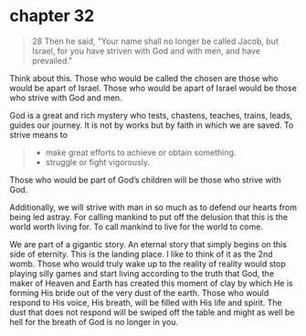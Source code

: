 # chapter 32

> 28 Then he said, "Your name shall no longer be called Jacob, but Israel, for you have striven with God and with men, and have prevailed."

Think about this. Those who would be called the chosen are those who would be apart of Israel. Those who would be apart of Israel would be those who strive with God and men. 

God is a great and rich mystery who tests, chastens, teaches, trains, leads, guides our journey. It is not by works but by faith in which we are saved. To strive means to 

> - make great efforts to achieve or obtain something.
> - struggle or fight vigorously.

Those who would be part of God’s children will be those who strive with God. 

Additionally, we will strive with man in so much as to defend our hearts from being led astray. For calling mankind to put off the delusion that this is the world worth living for. To call mankind to live for the world to come.

We are part of a gigantic story. An eternal story that simply begins on this side of eternity. This is the landing place. I like to think of it as the 2nd womb. Those who would truly wake up to the reality of reality would stop playing silly games and start living according to the truth that God, the maker of Heaven and Earth has created this moment of clay by which He is forming His bride out of the very dust of the earth. Those who would respond to His voice, His breath, will be filled with His life and spirit. The dust that does not respond will be swiped off the table and might as well be hell for the breath of God is no longer in you.